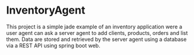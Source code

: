 # InventoryAgent
This project is a simple jade example of an inventory application were a user agent can ask a server agent to add clients, products, orders and list them.
Data are stored and retrieved by the server agent using a database via a REST API using spring boot web.

